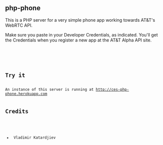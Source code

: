 
<h2>php-phone </h2>

This is a PHP server for a very simple phone app working towards AT&T's WebRTC API.

Make sure you paste in your Developer Credentials, as indicated. You'll get the Credentials when you register a new app at the AT&T Alpha API site.

<pre><code> <?php
	// oAuth 2.0 Configuration
	$OAUTH_SERVER = "https://auth.tfoundry.com/oauth";
    // ***********************************
    // Put your developer credentials here
    // ***********************************
	$CLIENT_ID = "******************************";
	$CLIENT_SECRET = "****************";
</code></pre>

<h2>Try it </h2>
An instance of this server is running at <a href="http://ces-php-phone.herokuapp.com">http://ces-php-phone.herokuapp.com</a>  

<h2>Credits </h2>
<ul>
	<li> Vladimir Katardjiev </li>
</ul>